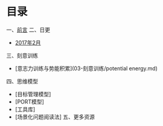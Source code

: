 # 目录

一、[前言](01.md)
二、日更
   - [2017年2月](02-日签/2017-02.md)

三、刻意训练
   - [意志力训练与势能积累](03-刻意训练/potential energy.md)

四、思维模型
- [目标管理模型]
 - [PORT模型]
- [工具库]
 - [场景化问题阅读法]
五、更多资源